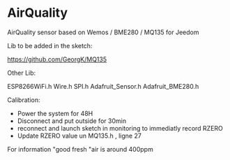 # AirQuality
AirQuality sensor based on Wemos / BME280 / MQ135 for Jeedom

Lib to be added in the sketch:

https://github.com/GeorgK/MQ135

Other Lib:

ESP8266WiFi.h 
Wire.h 
SPI.h 
Adafruit_Sensor.h 
Adafruit_BME280.h 



Calibration:
- Power the system for 48H
- Disconnect and put outside for 30min
- reconnect and launch sketch in monitoring to immediatly record RZERO
- Update RZERO value un MQ135.h , ligne 27

For information "good fresh "air is around 400ppm


